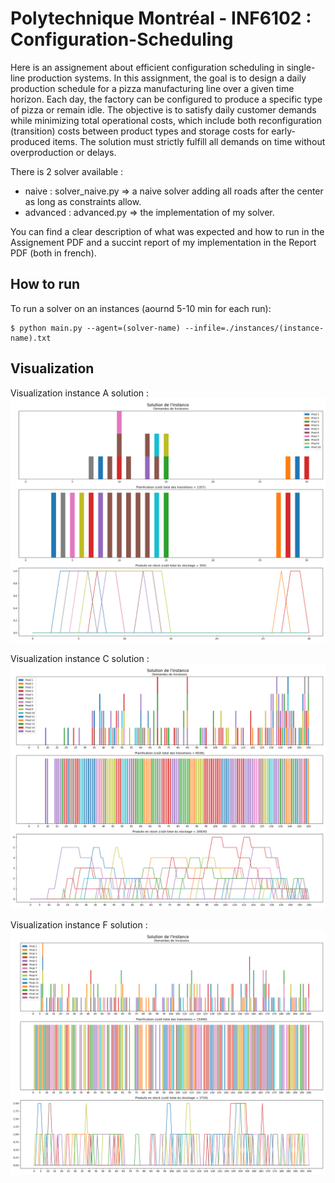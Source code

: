 # Polytechnique Montréal - INF6102 : Configuration-Scheduling

Here is an assignement about efficient configuration scheduling in single-line production systems. In this assignment, the goal is to design a daily production schedule for a pizza manufacturing line over a given time horizon. Each day, the factory can be configured to produce a specific type of pizza or remain idle. The objective is to satisfy daily customer demands while minimizing total operational costs, which include both reconfiguration (transition) costs between product types and storage costs for early-produced items. The solution must strictly fulfill all demands on time without overproduction or delays.

There is 2 solver available :
* naive : solver_naive.py => a naive solver adding all roads after the center as long as constraints allow.
* advanced : advanced.py => the implementation of my solver.

You can find a clear description of what was expected and how to run in the Assignement PDF and a succint report of my implementation in the Report PDF (both in french).

## How to run

To run a solver on an instances (aournd 5-10 min for each run):
```console
$ python main.py --agent=(solver-name) --infile=./instances/(instance-name).txt
```

## Visualization   

Visualization instance A solution :
![Visualization instance A solution](img/instance_A.png)

Visualization instance C solution : 
![Visualization instance C solution](img/instance_C.png)

Visualization instance F solution :
![Visualization instance F solution](img/instance_F.png)

